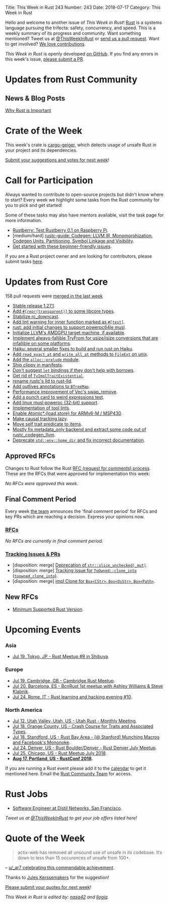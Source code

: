 Title: This Week in Rust 243
Number: 243
Date: 2018-07-17
Category: This Week in Rust

Hello and welcome to another issue of *This Week in Rust*!
[Rust](http://rust-lang.org) is a systems language pursuing the trifecta: safety, concurrency, and speed.
This is a weekly summary of its progress and community.
Want something mentioned? Tweet us at [@ThisWeekInRust](https://twitter.com/ThisWeekInRust) or [send us a pull request](https://github.com/cmr/this-week-in-rust).
Want to get involved? [We love contributions](https://github.com/rust-lang/rust/blob/master/CONTRIBUTING.md).

*This Week in Rust* is openly developed [on GitHub](https://github.com/cmr/this-week-in-rust).
If you find any errors in this week's issue, [please submit a PR](https://github.com/cmr/this-week-in-rust/pulls).

# Updates from Rust Community

## News & Blog Posts

[Why Rust is Important](https://alexkitchens.net/2018/07/06/why-i-love-rust.html)

# Crate of the Week

This week's crate is [cargo-geiger](https://github.com/anderejd/cargo-geiger), which detects usage of unsafe Rust in your project and its dependencies.

[Submit your suggestions and votes for next week][submit_crate]!

[submit_crate]: https://users.rust-lang.org/t/crate-of-the-week/2704

# Call for Participation

Always wanted to contribute to open-source projects but didn't know where to start?
Every week we highlight some tasks from the Rust community for you to pick and get started!

Some of these tasks may also have mentors available, visit the task page for more information.

* [Rustberry: Test Rustberry 0.1 on Raspberry Pi](https://www.reddit.com/r/rust/comments/8x1ayd/calling_all_raspberry_pi_owners_rustberry_010_has/).
* [medium/hard] [rustc-guide: Codegen: LLVM IR, Monomorphization, Codegen Units, Partitioning, Symbol Linkage and Visibility](https://github.com/rust-lang-nursery/rustc-guide/issues/89).
* [Get started with these beginner-friendly issues](https://www.rustaceans.org/findwork/starters).

If you are a Rust project owner and are looking for contributors, please submit tasks [here][guidelines].

[guidelines]: https://users.rust-lang.org/t/twir-call-for-participation/4821

# Updates from Rust Core

158 pull requests were [merged in the last week][merged]

[merged]: https://github.com/search?q=is%3Apr+org%3Arust-lang+is%3Amerged+merged%3A2018-07-02..2018-07-09

* [Stable release 1.27.1](https://github.com/rust-lang/rust/pull/52134).
* [Add `#[repr(transparent)]` to some libcore types](https://github.com/rust-lang/rust/pull/51395).
* [Stabilize rc_downcast](https://github.com/rust-lang/rust/pull/52103).
* [Add lint warning for inner function marked as `#[test]`](https://github.com/rust-lang/rust/pull/51450).
* [rust: add initial changes to support powerpc64le musl](https://github.com/rust-lang/rust/pull/51619).
* [Initialize LLVM's AMDGPU target machine, if available](https://github.com/rust-lang/rust/pull/51548).
* [Implement always-fallible TryFrom for usize/isize conversions that are infallible on some platforms](https://github.com/rust-lang/rust/pull/51564).
* [Haiku: several smaller fixes to build and run rust on Haiku](https://github.com/rust-lang/rust/pull/51757).
* [Add `read_exact_at` and `write_all_at` methods to `FileExt` on unix](https://github.com/rust-lang/rust/pull/51809).
* [Add the `alloc::prelude` module](https://github.com/rust-lang/rust/pull/52159).
* [Ship clippy in manifests](https://github.com/rust-lang/rust/pull/52131).
* [Don't suggest `let` bindings if they don't help with borrows](https://github.com/rust-lang/rust/pull/52106).
* [Get rid of `TyImplTraitExistential`](https://github.com/rust-lang/rust/pull/51979).
* [rename rustc's lld to rust-lld](https://github.com/rust-lang/rust/pull/51936).
* [Add outlives annotations to `BTreeMap`](https://github.com/rust-lang/rust/pull/51914).
* [Performance improvement of Vec's swap_remove](https://github.com/rust-lang/rust/pull/52166).
* [Add a punch card to weird expressions test](https://github.com/rust-lang/rust/pull/52073).
* [Add linux musl powerpc (32-bit) support](https://github.com/rust-lang/libc/pull/1031).
* [Implementation of tool lints](https://github.com/rust-lang/rust/pull/52018).
* [Enable Atomic*.{load,store} for ARMv6-M / MSP430](https://github.com/rust-lang/rust/pull/51953).
* [Make causal tracking lazy](https://github.com/rust-lang/rust/pull/51889).
* [Move self trait predicate to items](https://github.com/rust-lang/rust/pull/51895).
* [Mostly fix metadata_only backend and extract some code out of rustc_codegen_llvm](https://github.com/rust-lang/rust/pull/51590).
* [Deprecate `std::env::home_dir` and fix incorrect documentation](https://github.com/rust-lang/rust/pull/51656).

## Approved RFCs

Changes to Rust follow the Rust [RFC (request for comments)
process](https://github.com/rust-lang/rfcs#rust-rfcs). These
are the RFCs that were approved for implementation this week:

*No RFCs were approved this week.*

## Final Comment Period

Every week [the team](https://www.rust-lang.org/team.html) announces the
'final comment period' for RFCs and key PRs which are reaching a
decision. Express your opinions now.

### [RFCs](https://github.com/rust-lang/rfcs/labels/final-comment-period)

*No RFCs are currently in final comment period.*

### [Tracking Issues & PRs](https://github.com/rust-lang/rust/labels/final-comment-period)

* [disposition: merge] [Deprecation of `str::slice_unchecked(_mut)`](https://github.com/rust-lang/rust/pull/51807).
* [disposition: merge] [Tracking issue for `ToOwned::clone_into` (`toowned_clone_into`)](https://github.com/rust-lang/rust/issues/41263).
* [disposition: merge] [impl Clone for `Box<CStr>`, `Box<OsStr>`, `Box<Path>`](https://github.com/rust-lang/rust/pull/51912).

## New RFCs

* [Minimum Supported Rust Version](https://github.com/rust-lang/rfcs/pull/2495).

# Upcoming Events

### Asia

* [Jul 19. Tokyo, JP - Rust Meetup #9 in Shibuya](https://www.meetup.com/Tokyo-Rust-Meetup/events/252145423/).

### Europe

* [Jul 19. Cambridge, GB - Cambridge Rust Meetup](https://www.meetup.com/Cambridge-Rust-Meetup/events/pzwshpyxkbzb/).
* [Jul 20. Barcelona, ES - BcnRust 1st meetup with Ashley Williams & Steve Klabnik](https://www.meetup.com/es-ES/BcnRust/events/251237895/).
* [Jul 24. Rome, IT - Rust learning and hacking evening #10](https://www.meetup.com/Rust-Roma/events/252627092/).

### North America

* [Jul 12. Utah Valley, Utah, US - Utah Rust - Monthly Meeting](https://www.meetup.com/utahrust/events/251816575/).
* [Jul 18. Orange County, US - Crash Course for Traits and Associated Types](https://www.meetup.com/oc-rust/events/252639183/).
* [Jul 18. Standford, US - Rust Bay Area - [@ Stanford] Munching Macros and Facebook's Mononoke](https://www.meetup.com/Rust-Bay-Area/events/251862242/).
* [Jul 24. Denver, US - Rust Boulder/Denver - Rust Denver July Meetup](https://www.meetup.com/Rust-Boulder-Denver/events/252275279/).
* [Jul 25. Chicago, US - Rust Meetup July 2018](https://www.meetup.com/Chicago-Rust-Meetup/events/251961097/).
* **[Aug 17. Portland, US - RustConf 2018](http://rustconf.com/).**

If you are running a Rust event please add it to the [calendar] to get
it mentioned here. Email the [Rust Community Team][community] for access.

[calendar]: https://www.google.com/calendar/embed?src=apd9vmbc22egenmtu5l6c5jbfc%40group.calendar.google.com
[community]: mailto:community-team@rust-lang.org

# Rust Jobs

* [Software Engineer at Distil Networks, San Francisco](https://www.distilnetworks.com/job/?id=c2a5db5c-12ce-40f2-949c-48510acf7fa1).

*Tweet us at [@ThisWeekInRust](https://twitter.com/ThisWeekInRust) to get your job offers listed here!*

# Quote of the Week

> actix-web has removed all unsound use of unsafe in its codebase. It’s down to less than 15 occurences of unsafe from 100+.

– [u/_ar7 celebrating this commendable achievement](https://www.reddit.com/r/rust/comments/8wlkbe/actixweb_has_removed_all_unsound_use_of_unsafe_in/).

Thanks to [Jules Kerssemakers](https://users.rust-lang.org/t/twir-quote-of-the-week/328/542) for the suggestion!

[Please submit your quotes for next week](http://users.rust-lang.org/t/twir-quote-of-the-week/328)!

*This Week in Rust is edited by: [nasa42](https://github.com/nasa42) and [llogiq](https://github.com/llogiq).*
